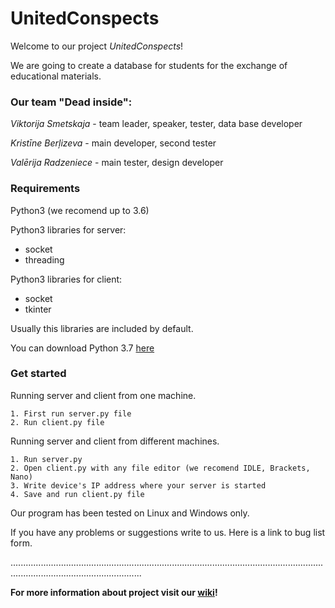 # UnitedConspects
 
Welcome to our project *UnitedConspects*!

We are going to create a database for students for the exchange of educational materials.

### Our team "Dead inside":

*Viktorija Smetskaja* - team leader, speaker, tester, data base developer

*Kristīne Berļizeva* - main developer, second tester

*Valērija Radzeniece* - main tester, design developer

### Requirements

Python3 (we recomend up to 3.6)


Python3 libraries for server:
   * socket
   * threading
    
    
Python3 libraries for client:
   * socket
   * tkinter
    
    
Usually this libraries are included by default. 


You can download Python 3.7 [here](https://www.python.org/downloads/)

### Get started

   Running server and client from one machine.
    
    1. First run server.py file
    2. Run client.py file
    
   Running server and client from different machines.
    
    1. Run server.py
    2. Open client.py with any file editor (we recomend IDLE, Brackets, Nano)
    3. Write device's IP address where your server is started
    4. Save and run client.py file

Our program has been tested on Linux and Windows only.

If you have any problems or suggestions write to us. Here is a link to bug list form.

................................................................................................................................................................................

**For more information about project visit our [wiki](https://github.com/krisypon/UnitedConspects/wiki)!**
